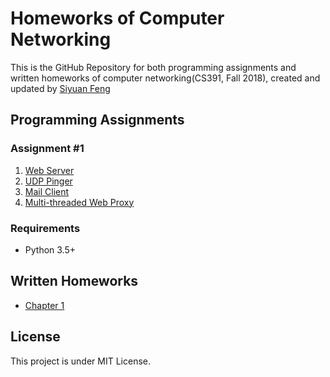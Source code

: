 # Homeworks of Computer Networking
This is the GitHub Repository for both programming assignments and written homeworks of computer networking(CS391, Fall 2018), created and updated by [Siyuan Feng](https://github.com/Hzfengsy)

## Programming Assignments
### Assignment #1
1. [Web Server](Assignment/1-WebServer)
2. [UDP Pinger](Assignment/2-UDPPinger)
3. [Mail Client](Assignment/3-MailClient)
4. [Multi-threaded Web Proxy](Assignment/4-WebProxy)

### Requirements
- Python 3.5+

## Written Homeworks
- [Chapter 1](Homework/Chapter1)

## License
This project is under MIT License.